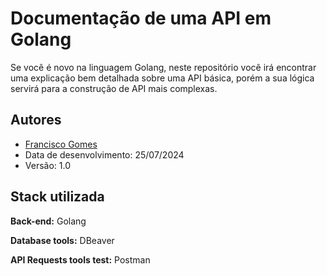 
# Documentação de uma API em Golang

Se você é novo na linguagem Golang, neste repositório você irá encontrar uma explicação bem detalhada sobre uma API básica, porém a sua lógica servirá para a construção de API mais complexas.

## Autores

- [Francisco Gomes](https://www.linkedin.com/in/fgsj-developer/)
- Data de desenvolvimento: 25/07/2024
- Versão: 1.0


## Stack utilizada

**Back-end:** Golang


**Database tools:** DBeaver

**API Requests tools test:** Postman

